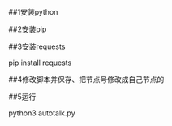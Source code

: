##1安装python

##2安装pip

##3安装requests

pip install requests

##4修改脚本并保存、把节点号修改成自己节点的

##5运行

python3 autotalk.py
